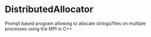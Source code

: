 # DistributedAllocator
Prompt based program allowing to allocate strings/files on multiple processes using the MPI in C++
